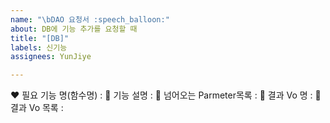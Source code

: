 ```yaml
---
name: "\bDAO 요청서 :speech_balloon:"
about: DB에 기능 추가를 요청할 때
title: "[DB]"
labels: 신기능
assignees: YunJiye

---
```


:heart: 필요 기능 명(함수명) : 
:orange_heart: 기능 설명 : 
:yellow_heart: 넘어오는 Parmeter목록 : 
:green_heart: 결과 Vo 명 : 
:blue_heart: 결과 Vo 목록 :
